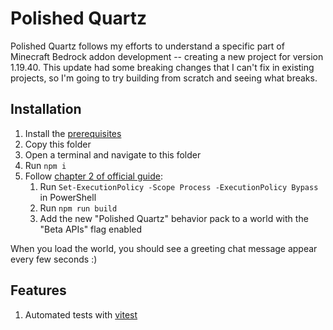 # Polished Quartz

Polished Quartz follows my efforts to understand a specific part of Minecraft Bedrock addon development -- creating a new project for version 1.19.40. This update had some breaking changes that I can't fix in existing projects, so I'm going to try building from scratch and seeing what breaks.

## Installation

1. Install the [prerequisites](https://learn.microsoft.com/en-us/minecraft/creator/documents/scriptinggettingstarted#prerequisites)
1. Copy this folder
1. Open a terminal and navigate to this folder
1. Run `npm i`
1. Follow [chapter 2 of official guide](https://learn.microsoft.com/en-us/minecraft/creator/documents/scriptinggettingstarted#chapter-2-lets-test-the-parts-of-our-project):
   1. Run `Set-ExecutionPolicy -Scope Process -ExecutionPolicy Bypass` in PowerShell
   1. Run `npm run build`
   1. Add the new "Polished Quartz" behavior pack to a world with the "Beta APIs" flag enabled

When you load the world, you should see a greeting chat message appear every few seconds :)

## Features

1. Automated tests with [vitest](https://vitest.dev/)
